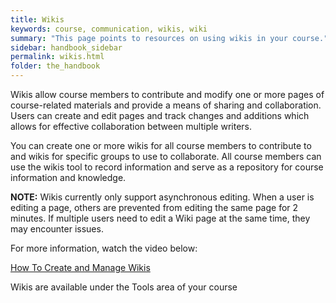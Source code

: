 ```yaml
---
title: Wikis
keywords: course, communication, wikis, wiki
summary: "This page points to resources on using wikis in your course."
sidebar: handbook_sidebar
permalink: wikis.html
folder: the_handbook
---
```


Wikis allow course members to contribute and modify one or more pages of course-related materials and provide a means of sharing and collaboration. Users can create and edit pages and track changes and additions which allows for effective collaboration between multiple writers.

You can create one or more wikis for all course members to contribute to and wikis for specific groups to use to collaborate. All course members can use the wikis tool to record information and serve as a repository for course information and knowledge.

**NOTE:** Wikis currently only support asynchronous editing. When a user is editing a page, others are prevented from editing the same page for 2 minutes. If multiple users need to edit a Wiki page at the same time, they may encounter issues.

For more information, watch the video below:

[How To Create and Manage Wikis](https://www.youtube.com/watch?v=-l6778cP0jM)

Wikis are available under the Tools area of your course
